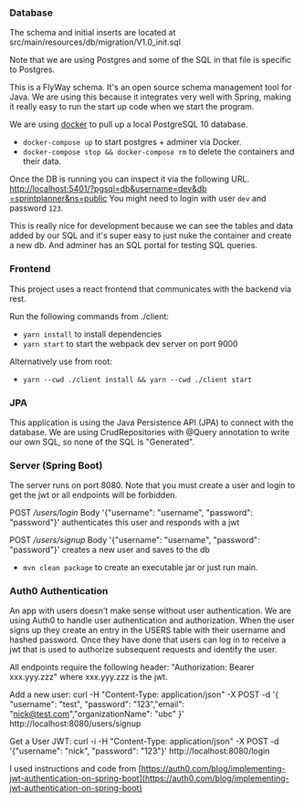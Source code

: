 ### Database
The schema and initial inserts are located at src/main/resources/db/migration/V1.0_init.sql

Note that we are using Postgres and some of the SQL in that file is specific to Postgres.

This is a FlyWay schema. It's an open source schema management tool for Java. We are using this because it integrates
very well with Spring, making it really easy to run the start up code when we start the program.

We are using [docker](https://docs.docker.com/install/) to pull up a local PostgreSQL 10 database.

- `docker-compose up` to start postgres + adminer via Docker.
- `docker-compose stop && docker-compose rm` to delete the containers and their data.

Once the DB is running you can inspect it via the following URL. [http://localhost:5401/?pgsql=db&username=dev&db
=sprintplanner&ns=public](http://localhost:5401/?pgsql=db&username=dev&db=sprintplanner&ns=public)
You might need to login with user `dev` and password `123`.

This is really nice for development because we can see the tables and data added by our SQL and it's super easy to just
nuke the container and create a new db. And adminer has an SQL portal for testing SQL queries.

### Frontend

This project uses a react frontend that communicates with the backend via rest.

Run the following commands from ./client:

- `yarn install` to install dependencies
- `yarn start` to start the webpack dev server on port 9000

Alternatively use from root:

- `yarn --cwd ./client install && yarn --cwd ./client start`

### JPA
This application is using the Java Persistence API (JPA) to connect with the database. We are using CrudRepositories
 with @Query annotation to write our own SQL, so none of the SQL is "Generated".

### Server (Spring Boot)
The server runs on port 8080. Note that you must create a user
 and login to get the jwt or all endpoints will be forbidden.

POST */users/login* Body '{"username": "username", "password": "password"}' authenticates this user and responds with
 a jwt
 
POST */users/signup* Body '{"username": "username", "password": "password"}' creates a new user and saves to the db

- `mvn clean package` to create an executable jar or just run main.

### Auth0 Authentication
An app with users doesn't make sense without user authentication.
 We are using Auth0 to handle user authentication and authorization. When the user signs up they create an entry in the
 USERS table with their username and hashed password. Once they
 have done that users can log in to receive a jwt that is used to authorize subsequent requests and identify the user. 
 
 All endpoints require the following header:
 "Authorization: Bearer xxx.yyy.zzz" where xxx.yyy.zzz is the jwt.
 
 Add a new user:
 curl -H "Content-Type: application/json" -X POST -d '{
 "username": "test",
 "password": "123","email": 
 "nick@test.com","organizationName": "ubc"
 }' http://localhost:8080/users/signup
 
 Get a User JWT:
 curl -i -H "Content-Type: application/json" -X POST -d '{"username": "nick", "password": "123"}' http://localhost:8080/login
 
 I used instructions and code from [https://auth0.com/blog/implementing-jwt-authentication-on-spring-boot](https://auth0.com/blog/implementing-jwt-authentication-on-spring-boot)
